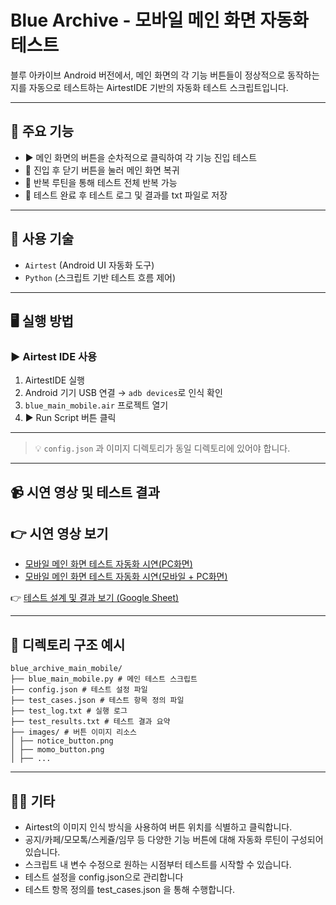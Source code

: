 
# Blue Archive - 모바일 메인 화면 자동화 테스트

블루 아카이브 Android 버전에서, 메인 화면의 각 기능 버튼들이 정상적으로 동작하는지를 자동으로 테스트하는 AirtestIDE 기반의 자동화 테스트 스크립트입니다.

---

## 📌 주요 기능

- ▶️ 메인 화면의 버튼을 순차적으로 클릭하여 각 기능 진입 테스트
- 🔄 진입 후 닫기 버튼을 눌러 메인 화면 복귀
- 🔁 반복 루틴을 통해 테스트 전체 반복 가능
- 🔄 테스트 완료 후 테스트 로그 및 결과를 txt 파일로 저장

---

## 🚀 사용 기술

- `Airtest` (Android UI 자동화 도구)
- `Python` (스크립트 기반 테스트 흐름 제어)

---

## 🖥️ 실행 방법

### ▶️ Airtest IDE 사용

1. AirtestIDE 실행  
2. Android 기기 USB 연결 → `adb devices`로 인식 확인  
3. `blue_main_mobile.air` 프로젝트 열기  
4. ▶ Run Script 버튼 클릭

---


> 💡 `config.json` 과 이미지 디렉토리가 동일 디렉토리에 있어야 합니다.

---

## 📹 시연 영상 및 테스트 결과

## 👉 시연 영상 보기

- [모바일 메인 화면 테스트 자동화 시연(PC화면)](https://youtu.be/0kT3ABO_-9k)
- [모바일 메인 화면 테스트 자동화 시연(모바일 + PC화면)](https://youtu.be/DLjhIx1R8Rc)

👉 [테스트 설계 및 결과 보기 (Google Sheet)](https://docs.google.com/spreadsheets/d/1RJwQvNWn9rVNjy3hYpxLwXlS4RYEvjnUWjgHTlPDYW8/edit?usp=sharing)

---

## 📂 디렉토리 구조 예시
```
blue_archive_main_mobile/
├── blue_main_mobile.py # 메인 테스트 스크립트
├── config.json # 테스트 설정 파일
├── test_cases.json # 테스트 항목 정의 파일
├── test_log.txt # 실행 로그
├── test_results.txt # 테스트 결과 요약
├── images/ # 버튼 이미지 리소스
│ ├── notice_button.png
│ ├── momo_button.png
│ ├── ...

```

---

## 🙋‍♂️ 기타

- Airtest의 이미지 인식 방식을 사용하여 버튼 위치를 식별하고 클릭합니다.
- 공지/카페/모모톡/스케쥴/임무 등 다양한 기능 버튼에 대해 자동화 루틴이 구성되어 있습니다.
- 스크립트 내 변수 수정으로 원하는 시점부터 테스트를 시작할 수 있습니다.
- 테스트 설정을 config.json으로 관리합니다
- 테스트 항목 정의를 test_cases.json 을 통해 수행합니다.